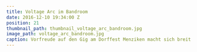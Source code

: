 ```yaml
---
title: Voltage Arc im Bandroom
date: 2016-12-10 19:34:00 Z
position: 21
thumbnail_path: thumbnail_voltage_arc_bandroom.jpg
image_path: voltage_arc_bandroom.jpg
caption: Vorfreude auf den Gig am Dorffest Menziken macht sich breit
---
```


